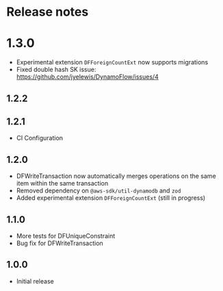 # Release notes

# 1.3.0
 * Experimental extension `DFForeignCountExt` now supports migrations
 * Fixed double hash SK issue: https://github.com/jyelewis/DynamoFlow/issues/4

## 1.2.2
## 1.2.1
 * CI Configuration

## 1.2.0
 * DFWriteTransaction now automatically merges operations on the same item within the same transaction
 * Removed dependency on `@aws-sdk/util-dynamodb` and `zod`
 * Added experimental extension `DFForeignCountExt` (still in progress)

## 1.1.0
 * More tests for DFUniqueConstraint
 * Bug fix for DFWriteTransaction

## 1.0.0
 * Initial release

